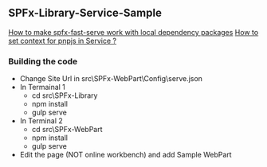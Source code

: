 ## SPFx-Library-Service-Sample
[How to make spfx-fast-serve work with local dependency packages](https://github.com/s-KaiNet/spfx-fast-serve/issues/5)
[How to set context for pnpjs in Service ?](https://github.com/pnp/pnpjs/issues/869)

### Building the code
* Change Site Url in src\SPFx-WebPart\Config\serve.json
* In Termainal 1
    * cd src\SPFx-Library
    * npm install
    * gulp serve
* In Terminal 2
    * cd src\SPFx-WebPart
    * npm install
    * gulp serve
* Edit the page (NOT online workbench) and add Sample WebPart